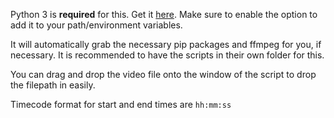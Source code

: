 Python 3 is **required** for this. Get it [here](https://www.python.org/).
Make sure to enable the option to add it to your path/environment variables.

It will automatically grab the necessary pip packages and ffmpeg for you, if necessary.
It is recommended to have the scripts in their own folder for this.

You can drag and drop the video file onto the window of the script to drop the filepath in easily.

Timecode format for start and end times are ```hh:mm:ss```

